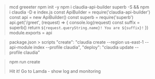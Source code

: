 > mcd greeeter
> npm init -y
> npm i claudia-api-builder superb -S && npm i claudia -D
> e index.js 
	const ApiBuilder = require('claudia-api-builder')
	const api = new ApiBuilder()
	const superb = require('superb')
	api.get('/greet', (request) => {
  		console.log(request)
  		const suffix = superb()
  		return `${request.queryString.name}! You are ${suffix}!`
	})
	module.exports = api

> package.json > scripts
	"create": "claudia create --region us-east-1 --api-module index --profile claudia",
    	"deploy": "claudia update --profile claudia”

> npm run create
>
> Hit it! 
> Go to Lamda - show log and monitoring